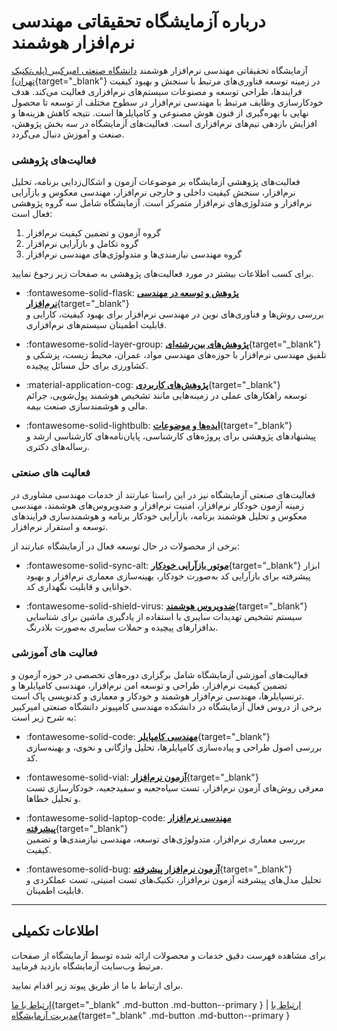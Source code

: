 # درباره آزمایشگاه تحقیقاتی مهندسی نرم‌افزار هوشمند

آزمایشگاه تحقیقاتی مهندسی نرم‌افزار هوشمند [دانشگاه صنعتی امیرکبیر (پلی‌تکنیک تهران)](https://aut.ac.ir/){target="_blank"} در زمینه توسعه فناوری‌های مرتبط با سنجش و بهبود کیفیت فرایندها، طراحی توسعه و مصنوعات سیستم‌های نرم‌افزاری فعالیت می‌کند. هدف خودکارسازی وظایف مرتبط با مهندسی نرم‌افزار در سطوح مختلف از توسعه تا محصول نهایی با بهره‌گیری از فنون هوش مصنوعی و کامپایلرها است. نتیجه کاهش هزینه‌ها و افزایش بازدهی تیم‌های نرم‌افزاری است.
فعالیت‌های آزمایشگاه در سه بخش پژوهش، صنعت و آموزش دنبال می‌گردد.  


###  فعالیت‌های پژوهشی 

فعالیت‌های پژوهشی آزمایشگاه بر موضوعات آزمون و اشکال‌زدایی برنامه، تحلیل نرم‌افزار، سنجش کیفیت داخلی و خارجی نرم‌افزار، مهندسی معکوس و بازآرایی نرم‌افزار و متدلوژی‌های نرم‌افزار متمرکز است. آزمایشگاه شامل سه گروه پژوهشی فعال است:

1. گروه آزمون و تضمین کیفیت نرم‌افزار
2. گروه تکامل و بازآرایی نرم‌افزار
3. گروه مهندسی نیازمندی‌ها و متدولوژی‌های مهندسی نرم‌افزار

برای کسب اطلاعات بیشتر در مورد فعالیت‌های پژوهشی به صفحات زیر رجوع نمایید.


<div class="grid cards" markdown>

- :fontawesome-solid-flask: [__پژوهش و توسعه در مهندسی نرم‌افزار__](research/index.md){target="_blank"}  
  بررسی روش‌ها و فناوری‌های نوین در مهندسی نرم‌افزار برای بهبود کیفیت، کارایی و قابلیت اطمینان سیستم‌های نرم‌افزاری.  

- :fontawesome-solid-layer-group: [__پژوهش‌های بین‌رشته‌ای__](research/interdisciplinary_research.md){target="_blank"}  
  تلفیق مهندسی نرم‌افزار با حوزه‌های مهندسی مواد، عمران، محیط زیست، پزشکی و کشاورزی برای حل مسائل پیچیده.  

- :material-application-cog: [__پژوهش‌های کاربردی__](research/applied_research.md){target="_blank"}  
  توسعه راهکارهای عملی در زمینه‌هایی مانند تشخیص هوشمند پول‌شویی، جرائم مالی و هوشمندسازی صنعت بیمه.  

- :fontawesome-solid-lightbulb: [__ایده‌ها و موضوعات__](research/research_rfps.md){target="_blank"}
  پیشنهادهای پژوهشی برای پروژه‌های کارشناسی، پایان‌نامه‌های کارشناسی ارشد و رساله‌های دکتری.  

</div>


###  فعالیت های صنعتی 

فعالیت‌های صنعتی آزمایشگاه نیز در این راستا عبارتند از خدمات مهندسی مشاوری در زمینه آزمون خودکار نرم‌افزار، امنیت نرم‌افزار و ضدویروس‌های هوشمند، مهندسی معکوس و تحلیل هوشمند برنامه، بازآرایی خودکار برنامه و هوشمندسازی فرایندهای توسعه و استقرار نرم‌افزار. 

برخی از محصولات در حال توسعه فعال در آزمایشگاه عبارتند از:


<div class="grid cards" markdown>

- :fontawesome-solid-sync-alt: [__موتور بازآرایی خودکار__](https://www.m-zakeri.ir/CodART/){target="_blank"}
  ابزار پیشرفته برای بازآرایی کد به‌صورت خودکار، بهینه‌سازی معماری نرم‌افزار و بهبود خوانایی و قابلیت نگهداری کد.  

- :fontawesome-solid-shield-virus: [__ضدویروس هوشمند__](products/index.md){target="_blank"} 
  سیستم تشخیص تهدیدات سایبری با استفاده از یادگیری ماشین برای شناسایی بدافزارهای پیچیده و حملات سایبری به‌صورت بلادرنگ.  

</div>

### فعالیت های آموزشی

فعالیت‌های آموزشی آزمایشگاه شامل برگزاری دوره‌های تخصصی در حوزه آزمون و تضمین کیفیت نرم‌افزار، طراحی و توسعه امن نرم‌افزار، مهندسی کامپایلرها و ترنسپایلرها، مهندسی نرم‌افزار هوشمند و خودکار و معماری و کدنویسی پاک است.  
برخی از دروس فعال آزمایشگاه در دانشکده مهندسی کامپیوتر دانشگاه صنعتی امیرکبیر به شرح زیر است:

<div class="grid cards" markdown>

- :fontawesome-solid-code: [__مهندسی کامپایلر__](https://m-zakeri.github.io/Compilers){target="_blank"}  
  بررسی اصول طراحی و پیاده‌سازی کامپایلرها، تحلیل واژگانی و نحوی، و بهینه‌سازی کد.  

- :fontawesome-solid-vial: [__آزمون نرم‌افزار__](https://m-zakeri.github.io/Compilers){target="_blank"}  
  معرفی روش‌های آزمون نرم‌افزار، تست سیاه‌جعبه و سفید‌جعبه، خودکارسازی تست و تحلیل خطاها.  

- :fontawesome-solid-laptop-code: [__مهندسی نرم‌افزار پیشرفته__](https://m-zakeri.github.io/advanced-software-engineering.html){target="_blank"}  
  بررسی معماری نرم‌افزار، متدولوژی‌های توسعه، مهندسی نیازمندی‌ها و تضمین کیفیت.  

- :fontawesome-solid-bug: [__آزمون نرم‌افزار پیشرفته__](https://m-zakeri.github.io/advanced-software-testing.html){target="_blank"}  
  تحلیل مدل‌های پیشرفته آزمون نرم‌افزار، تکنیک‌های تست امنیتی، تست عملکردی و قابلیت اطمینان.  

</div>


---


## اطلاعات تکمیلی
برای مشاهده فهرست دقیق خدمات و محصولات ارائه شده توسط آزمایشگاه از صفحات مرتبط وب‌سایت آزمایشگاه بازدید فرمایید.

برای ارتباط با ما از طریق پیوند زیر اقدام نمایید. 


[ارتباط با ما](contact.md){target="_blank" .md-button .md-button--primary } | [ارتباط با مدیریت آزمایشگاه](https://www.m-zakeri.ir/pages/contact-me.html){target="_blank" .md-button .md-button--primary }


